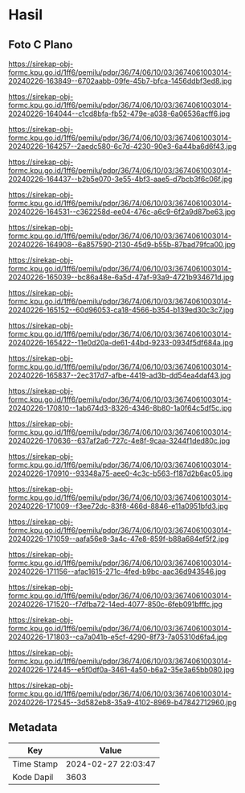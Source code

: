 # Hasil

## Foto C Plano

https://sirekap-obj-formc.kpu.go.id/1ff6/pemilu/pdpr/36/74/06/10/03/3674061003014-20240226-163849--6702aabb-09fe-45b7-bfca-1456ddbf3ed8.jpg

https://sirekap-obj-formc.kpu.go.id/1ff6/pemilu/pdpr/36/74/06/10/03/3674061003014-20240226-164044--c1cd8bfa-fb52-479e-a038-6a06536acff6.jpg

https://sirekap-obj-formc.kpu.go.id/1ff6/pemilu/pdpr/36/74/06/10/03/3674061003014-20240226-164257--2aedc580-6c7d-4230-90e3-6a44ba6d6f43.jpg

https://sirekap-obj-formc.kpu.go.id/1ff6/pemilu/pdpr/36/74/06/10/03/3674061003014-20240226-164437--b2b5e070-3e55-4bf3-aae5-d7bcb3f6c06f.jpg

https://sirekap-obj-formc.kpu.go.id/1ff6/pemilu/pdpr/36/74/06/10/03/3674061003014-20240226-164531--c362258d-ee04-476c-a6c9-6f2a9d87be63.jpg

https://sirekap-obj-formc.kpu.go.id/1ff6/pemilu/pdpr/36/74/06/10/03/3674061003014-20240226-164908--6a857590-2130-45d9-b55b-87bad79fca00.jpg

https://sirekap-obj-formc.kpu.go.id/1ff6/pemilu/pdpr/36/74/06/10/03/3674061003014-20240226-165039--bc86a48e-6a5d-47af-93a9-4721b934671d.jpg

https://sirekap-obj-formc.kpu.go.id/1ff6/pemilu/pdpr/36/74/06/10/03/3674061003014-20240226-165152--60d96053-ca18-4566-b354-b139ed30c3c7.jpg

https://sirekap-obj-formc.kpu.go.id/1ff6/pemilu/pdpr/36/74/06/10/03/3674061003014-20240226-165422--11e0d20a-de61-44bd-9233-0934f5df684a.jpg

https://sirekap-obj-formc.kpu.go.id/1ff6/pemilu/pdpr/36/74/06/10/03/3674061003014-20240226-165837--2ec317d7-afbe-4419-ad3b-dd54ea4daf43.jpg

https://sirekap-obj-formc.kpu.go.id/1ff6/pemilu/pdpr/36/74/06/10/03/3674061003014-20240226-170810--1ab674d3-8326-4346-8b80-1a0f64c5df5c.jpg

https://sirekap-obj-formc.kpu.go.id/1ff6/pemilu/pdpr/36/74/06/10/03/3674061003014-20240226-170636--637af2a6-727c-4e8f-9caa-3244f1ded80c.jpg

https://sirekap-obj-formc.kpu.go.id/1ff6/pemilu/pdpr/36/74/06/10/03/3674061003014-20240226-170910--93348a75-aee0-4c3c-b563-f187d2b6ac05.jpg

https://sirekap-obj-formc.kpu.go.id/1ff6/pemilu/pdpr/36/74/06/10/03/3674061003014-20240226-171009--f3ee72dc-83f8-466d-8846-e11a0951bfd3.jpg

https://sirekap-obj-formc.kpu.go.id/1ff6/pemilu/pdpr/36/74/06/10/03/3674061003014-20240226-171059--aafa56e8-3a4c-47e8-859f-b88a684ef5f2.jpg

https://sirekap-obj-formc.kpu.go.id/1ff6/pemilu/pdpr/36/74/06/10/03/3674061003014-20240226-171156--afac1615-271c-4fed-b9bc-aac36d943546.jpg

https://sirekap-obj-formc.kpu.go.id/1ff6/pemilu/pdpr/36/74/06/10/03/3674061003014-20240226-171520--f7dfba72-14ed-4077-850c-6feb091bfffc.jpg

https://sirekap-obj-formc.kpu.go.id/1ff6/pemilu/pdpr/36/74/06/10/03/3674061003014-20240226-171803--ca7a041b-e5cf-4290-8f73-7a05310d6fa4.jpg

https://sirekap-obj-formc.kpu.go.id/1ff6/pemilu/pdpr/36/74/06/10/03/3674061003014-20240226-172445--e5f0df0a-3461-4a50-b6a2-35e3a65bb080.jpg

https://sirekap-obj-formc.kpu.go.id/1ff6/pemilu/pdpr/36/74/06/10/03/3674061003014-20240226-172545--3d582eb8-35a9-4102-8969-b47842712960.jpg


## Metadata

| Key        | Value               |
| ---------- | ------------------- |
| Time Stamp | 2024-02-27 22:03:47 |
| Kode Dapil | 3603                |



